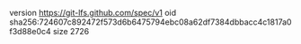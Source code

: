 version https://git-lfs.github.com/spec/v1
oid sha256:724607c892472f573d6b6475794ebc08a62df7384dbbacc4c1817a0f3d88e0c4
size 2726
